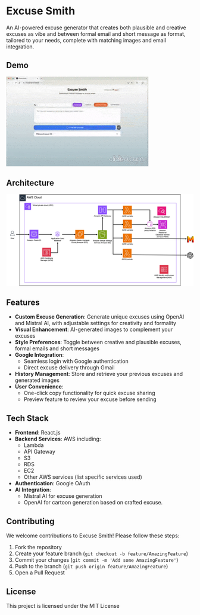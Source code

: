 # Excuse Smith

An AI-powered excuse generator that creates both plausible and creative excuses as vibe and between formal email and short message as format, tailored to your needs, complete with matching images and email integration.

## Demo

![Demo](./doc/excuse-artist-demo2.gif)

## Architecture

![AWS Architecture](./doc/architecture.jpg)

## Features

- **Custom Excuse Generation**: Generate unique excuses using OpenAI and Mistral AI, with adjustable settings for creativity and formality
- **Visual Enhancement**: AI-generated images to complement your excuses
- **Style Preferences**: Toggle between creative and plausible excuses, formal emails and short messages
- **Google Integration**:
  - Seamless login with Google authentication
  - Direct excuse delivery through Gmail
- **History Management**: Store and retrieve your previous excuses and generated images
- **User Convenience**:
  - One-click copy functionality for quick excuse sharing
  - Preview feature to review your excuse before sending

## Tech Stack

- **Frontend**: React.js
- **Backend Services**: AWS including:
  - Lambda
  - API Gateway
  - S3
  - RDS
  - EC2
  - Other AWS services (list specific services used)
- **Authentication**: Google OAuth
- **AI Integration**:
  - Mistral AI for excuse generation
  - OpenAI for cartoon generation based on crafted excuse.

## Contributing

We welcome contributions to Excuse Smith! Please follow these steps:

1. Fork the repository
2. Create your feature branch (`git checkout -b feature/AmazingFeature`)
3. Commit your changes (`git commit -m 'Add some AmazingFeature'`)
4. Push to the branch (`git push origin feature/AmazingFeature`)
5. Open a Pull Request

## License

This project is licensed under the MIT License
